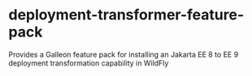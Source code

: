 # deployment-transformer-feature-pack
Provides a Galleon feature pack for installing an Jakarta EE 8 to EE 9 deployment transformation capability in WildFly
